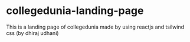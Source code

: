 # collegedunia-landing-page
This is a landing page of collegedunia made by using reactjs and tsilwind css (by dhiraj udhani)
